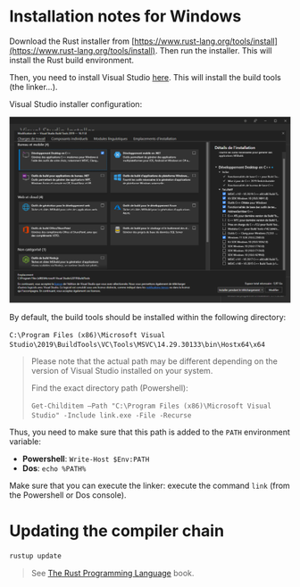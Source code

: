 #  Installation notes for Windows

Download the Rust installer from [https://www.rust-lang.org/tools/install](https://www.rust-lang.org/tools/install).
Then run the installer. This will install the Rust build environment.

Then, you need to install Visual Studio [here](https://visualstudio.microsoft.com/visual-cpp-build-tools/).
This will install the build tools (the linker...).

Visual Studio installer configuration:

![](images/vs-installer-install-config.png)

By default, the build tools should be installed within the following directory:

`C:\Program Files (x86)\Microsoft Visual Studio\2019\BuildTools\VC\Tools\MSVC\14.29.30133\bin\Hostx64\x64`

> Please note that the actual path may be different depending on the version of Visual Studio installed on your system.
>
> Find the exact directory path (Powershell):
>
> `Get-Childitem –Path "C:\Program Files (x86)\Microsoft Visual Studio" -Include link.exe -File -Recurse`

Thus, you need to make sure that this path is added to the `PATH` environment variable:

* **Powershell**: `Write-Host $Env:PATH`
* **Dos**: `echo %PATH%`

Make sure that you can execute the linker: execute the command `link` (from the Powershell or Dos console).

# Updating the compiler chain

```bash
rustup update
```

> See [The Rust Programming Language](https://doc.rust-lang.org/book/ch01-01-installation.html) book.
